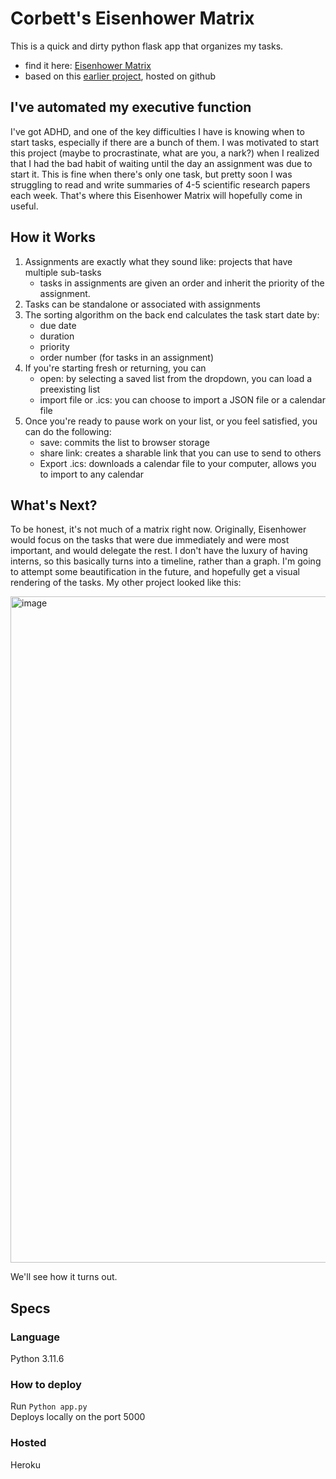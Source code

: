 # Corbett's Eisenhower Matrix
This is a quick and dirty python flask app that organizes my tasks.

- find it here: [Eisenhower Matrix](https://eisenhower-matrix-03063f571e97.herokuapp.com/)
- based on this [earlier project](https://corbettbw.github.io/eisenhower-matrix/), hosted on github

## I've automated my executive function
I've got ADHD, and one of the key difficulties I have is knowing when to start tasks, especially if there are a bunch of them. I was motivated to start this project (maybe to procrastinate, what are you, a nark?) when I realized that I had the bad habit of waiting until the day an assignment was due to start it. This is fine when there's only one task, but pretty soon I was struggling to read and write summaries of 4-5 scientific research papers each week. That's where this Eisenhower Matrix will hopefully come in useful.

## How it Works
1. Assignments are exactly what they sound like: projects that have multiple sub-tasks
    - tasks in assignments are given an order and inherit the priority of the assignment.
2. Tasks can be standalone or associated with assignments
3. The sorting algorithm on the back end calculates the task start date by:
    - due date
    - duration
    - priority
    - order number (for tasks in an assignment)
4. If you're starting fresh or returning, you can
    - open: by selecting a saved list from the dropdown, you can load a preexisting list
    - import file or .ics: you can choose to import a JSON file or a calendar file
5. Once you're ready to pause work on your list, or you feel satisfied, you can do the following:
    - save: commits the list to browser storage
    - share link: creates a sharable link that you can use to send to others
    - Export .ics: downloads a calendar file to your computer, allows you to import to any calendar

## What's Next?
To be honest, it's not much of a matrix right now. Originally, Eisenhower would focus on the tasks that were due immediately and were most important, and would delegate the rest. I don't have the luxury of having interns, so this basically turns into a timeline, rather than a graph. I'm going to attempt some beautification in the future, and hopefully get a visual rendering of the tasks. My other project looked like this:

<img width="1682" height="1066" alt="image" src="https://github.com/user-attachments/assets/35e08fc2-fdcf-4963-9a85-fd7bbfa944f0" />

We'll see how it turns out.

## Specs
### Language
Python 3.11.6
### How to deploy
Run `Python app.py`<br>
Deploys locally on the port 5000
### Hosted
Heroku

